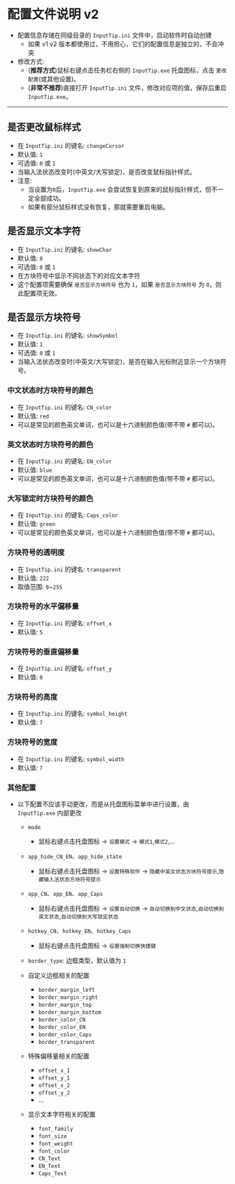 # 配置文件说明 v2

- 配置信息存储在同级目录的 `InputTip.ini` 文件中，启动软件时自动创建
  - 如果 v1 v2 版本都使用过，不用担心，它们的配置信息是独立的，不会冲突
- 修改方式:
  - (**推荐方式**)鼠标右键点击任务栏右侧的 `InputTip.exe` 托盘图标，点击 `更改配置`(或其他设置)。
  - (**非常不推荐**)直接打开 `InputTip.ini` 文件，修改对应项的值，保存后重启 `InputTip.exe`。

---

## 是否更改鼠标样式

- 在 `InputTip.ini` 的键名: `changeCursor`
- 默认值: `1`
- 可选值: `0` 或 `1`
- 当输入法状态改变时(中英文/大写锁定)，是否改变鼠标指针样式。
- 注意:
  - 当设置为`0`后，`InputTip.exe` 会尝试恢复到原来的鼠标指针样式，但不一定全部成功。
  - 如果有部分鼠标样式没有恢复，那就需要重启电脑。

## 是否显示文本字符

- 在 `InputTip.ini` 的键名: `showChar`
- 默认值: `0`
- 可选值: `0` 或 `1`
- 在方块符号中显示不同状态下的对应文本字符
- 这个配置项需要确保 `是否显示方块符号` 也为 `1`，如果 `是否显示方块符号` 为 `0`，则此配置项无效。

## 是否显示方块符号

- 在 `InputTip.ini` 的键名: `showSymbol`
- 默认值: `1`
- 可选值: `0` 或 `1`
- 当输入法状态改变时(中英文/大写锁定)，是否在输入光标附近显示一个方块符号。

### 中文状态时方块符号的颜色

- 在 `InputTip.ini` 的键名: `CN_color`
- 默认值: `red`
- 可以是常见的颜色英文单词，也可以是十六进制颜色值(带不带 `#` 都可以)。

### 英文状态时方块符号的颜色

- 在 `InputTip.ini` 的键名: `EN_color`
- 默认值: `blue`
- 可以是常见的颜色英文单词，也可以是十六进制颜色值(带不带 `#` 都可以)。

### 大写锁定时方块符号的颜色

- 在 `InputTip.ini` 的键名: `Caps_color`
- 默认值: `green`
- 可以是常见的颜色英文单词，也可以是十六进制颜色值(带不带 `#` 都可以)。

### 方块符号的透明度

- 在 `InputTip.ini` 的键名: `transparent`
- 默认值: `222`
- 取值范围: `0`~`255`

### 方块符号的水平偏移量

- 在 `InputTip.ini` 的键名: `offset_x`
- 默认值: `5`

### 方块符号的垂直偏移量

- 在 `InputTip.ini` 的键名: `offset_y`
- 默认值: `0`

### 方块符号的高度

- 在 `InputTip.ini` 的键名: `symbol_height`
- 默认值: `7`

### 方块符号的宽度

- 在 `InputTip.ini` 的键名: `symbol_width`
- 默认值: `7`

### 其他配置

- 以下配置不应该手动更改，而是从托盘图标菜单中进行设置，由 `InputTip.exe` 内部更改

  - `mode`
    - 鼠标右键点击托盘图标 -> `设置模式` -> `模式1`,`模式2`,...
  - `app_hide_CN_EN`、`app_hide_state`
    - 鼠标右键点击托盘图标 -> `设置特殊软件` -> `隐藏中英文状态方块符号提示`,`隐藏输入法状态方块符号提示`
  - `app_CN`、`app_EN`、`app_Caps`
    - 鼠标右键点击托盘图标 -> `设置自动切换` -> `自动切换到中文状态`,`自动切换到英文状态`,`自动切换到大写锁定状态`
  - `hotkey_CN`、`hotkey_EN`、`hotkey_Caps`
    - 鼠标右键点击托盘图标 -> `设置强制切换快捷键`
  - `border_type`: 边框类型，默认值为 `1`
  - 自定义边框相关的配置

    - `border_margin_left`
    - `border_margin_right`
    - `border_margin_top`
    - `border_margin_bottom`
    - `border_color_CN`
    - `border_color_EN`
    - `border_color_Caps`
    - `border_transparent`

  - 特殊偏移量相关的配置
    - `offset_x_1`
    - `offset_y_1`
    - `offset_x_2`
    - `offset_y_2`
    - ...
  - 显示文本字符相关的配置
    - `font_family`
    - `font_size`
    - `font_weight`
    - `font_color`
    - `CN_Text`
    - `EN_Text`
    - `Caps_Text`
